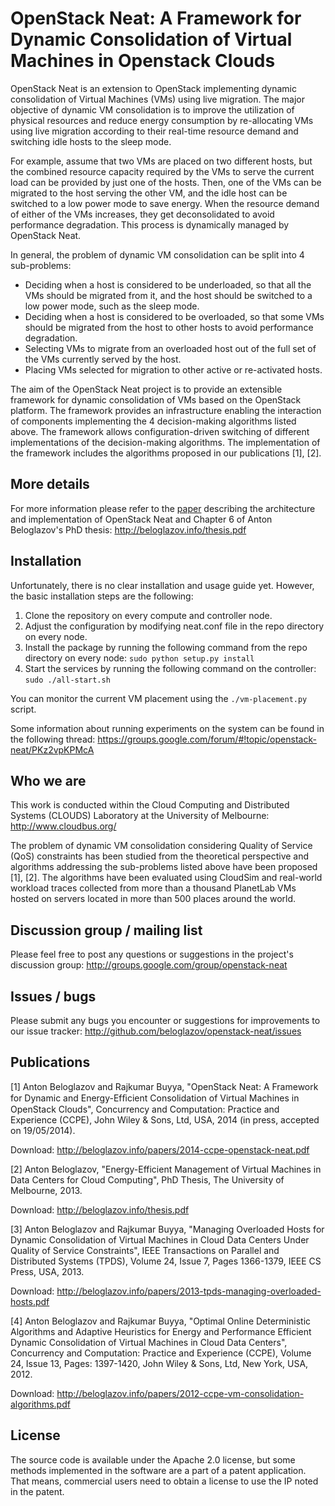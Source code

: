 # OpenStack Neat: A Framework for Dynamic Consolidation of Virtual Machines in Openstack Clouds

OpenStack Neat is an extension to OpenStack implementing dynamic consolidation
of Virtual Machines (VMs) using live migration. The major objective of dynamic
VM consolidation is to improve the utilization of physical resources and reduce
energy consumption by re-allocating VMs using live migration according to their
real-time resource demand and switching idle hosts to the sleep mode.

For example, assume that two VMs are placed on two different hosts, but the
combined resource capacity required by the VMs to serve the current load can be
provided by just one of the hosts. Then, one of the VMs can be migrated to the
host serving the other VM, and the idle host can be switched to a low power mode
to save energy. When the resource demand of either of the VMs increases, they
get deconsolidated to avoid performance degradation. This process is dynamically
managed by OpenStack Neat.

In general, the problem of dynamic VM consolidation can be split into 4
sub-problems:

- Deciding when a host is considered to be underloaded, so that all the VMs
  should be migrated from it, and the host should be switched to a low power
  mode, such as the sleep mode.
- Deciding when a host is considered to be overloaded, so that some VMs should
  be migrated from the host to other hosts to avoid performance degradation.
- Selecting VMs to migrate from an overloaded host out of the full set of the
  VMs currently served by the host.
- Placing VMs selected for migration to other active or re-activated hosts.

The aim of the OpenStack Neat project is to provide an extensible framework for
dynamic consolidation of VMs based on the OpenStack platform. The framework
provides an infrastructure enabling the interaction of components implementing
the 4 decision-making algorithms listed above. The framework allows
configuration-driven switching of different implementations of the
decision-making algorithms. The implementation of the framework includes the
algorithms proposed in our publications [1], [2].


## More details

For more information please refer to the
[paper](http://beloglazov.info/papers/2014-ccpe-openstack-neat.pdf) describing
the architecture and implementation of OpenStack Neat and Chapter 6 of Anton
Beloglazov's PhD thesis: http://beloglazov.info/thesis.pdf


## Installation

Unfortunately, there is no clear installation and usage guide yet. However, the
basic installation steps are the following:

1. Clone the repository on every compute and controller node.
2. Adjust the configuration by modifying neat.conf file in the repo directory on
   every node.
3. Install the package by running the following command from the repo directory
   on every node: `sudo python setup.py install`
4. Start the services by running the following command on the controller: `sudo
   ./all-start.sh`

You can monitor the current VM placement using the `./vm-placement.py` script.

Some information about running experiments on the system can be found in the
following thread:
https://groups.google.com/forum/#!topic/openstack-neat/PKz2vpKPMcA


## Who we are

This work is conducted within the Cloud Computing and Distributed Systems
(CLOUDS) Laboratory at the University of Melbourne: http://www.cloudbus.org/

The problem of dynamic VM consolidation considering Quality of Service (QoS)
constraints has been studied from the theoretical perspective and algorithms
addressing the sub-problems listed above have been proposed [1], [2]. The
algorithms have been evaluated using CloudSim and real-world workload traces
collected from more than a thousand PlanetLab VMs hosted on servers located in
more than 500 places around the world.


## Discussion group / mailing list

Please feel free to post any questions or suggestions in the project's
discussion group: http://groups.google.com/group/openstack-neat


## Issues / bugs

Please submit any bugs you encounter or suggestions for improvements to our
issue tracker: http://github.com/beloglazov/openstack-neat/issues


## Publications

[1] Anton Beloglazov and Rajkumar Buyya, "OpenStack Neat: A Framework for
Dynamic and Energy-Efﬁcient Consolidation of Virtual Machines in OpenStack
Clouds", Concurrency and Computation: Practice and Experience (CCPE), John Wiley
& Sons, Ltd, USA, 2014 (in press, accepted on 19/05/2014).

Download: http://beloglazov.info/papers/2014-ccpe-openstack-neat.pdf

[2] Anton Beloglazov, "Energy-Efficient Management of Virtual Machines in
Data Centers for Cloud Computing", PhD Thesis, The University of Melbourne,
2013.

Download: http://beloglazov.info/thesis.pdf

[3] Anton Beloglazov and Rajkumar Buyya, "Managing Overloaded Hosts for
Dynamic Consolidation of Virtual Machines in Cloud Data Centers Under Quality of
Service Constraints", IEEE Transactions on Parallel and Distributed Systems
(TPDS), Volume 24, Issue 7, Pages 1366-1379, IEEE CS Press, USA, 2013.

Download: http://beloglazov.info/papers/2013-tpds-managing-overloaded-hosts.pdf

[4] Anton Beloglazov and Rajkumar Buyya, "Optimal Online Deterministic
Algorithms and Adaptive Heuristics for Energy and Performance Efficient Dynamic
Consolidation of Virtual Machines in Cloud Data Centers", Concurrency and
Computation: Practice and Experience (CCPE), Volume 24, Issue 13, Pages:
1397-1420, John Wiley & Sons, Ltd, New York, USA, 2012.

Download: http://beloglazov.info/papers/2012-ccpe-vm-consolidation-algorithms.pdf


## License

The source code is available under the Apache 2.0 license, but some methods
implemented in the software are a part of a patent application. That means,
commercial users need to obtain a license to use the IP noted in the patent.
